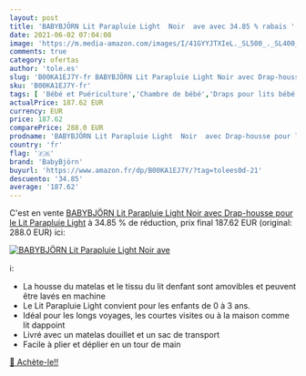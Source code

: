 ```yaml
---
layout: post
title: 'BABYBJÖRN Lit Parapluie Light  Noir  ave avec 34.85 % rabais '
date: 2021-06-02 07:04:08
image: 'https://m.media-amazon.com/images/I/41GYYJTXIeL._SL500_._SL400_.jpg'
comments: true
category: ofertas
author: 'tole.es'
slug: 'B00KA1EJ7Y-fr BABYBJÖRN Lit Parapluie Light Noir avec Drap-housse pour...'
sku: 'B00KA1EJ7Y-fr'
tags: [ 'Bébé et Puériculture','Chambre de bébé','Draps pour lits bébé','Linge de lit pour bébés','Matelas et linge de lit','babybjörn', ]
actualPrice: 187.62 EUR
currency: EUR
price: 187.62
comparePrice: 288.0 EUR
prodname: 'BABYBJÖRN Lit Parapluie Light  Noir  avec Drap-housse pour le Lit Parapluie Light'
country: 'fr'
flag: '🇫🇷'
brand: 'BabyBjörn'
buyurl: 'https://www.amazon.fr/dp/B00KA1EJ7Y/?tag=tolees0d-21'
descuento: '34.85'
average: '187.62'
---
```


C'est en vente [BABYBJÖRN Lit Parapluie Light  Noir  avec Drap-housse pour le Lit Parapluie Light](https://www.amazon.fr/dp/B00KA1EJ7Y/?tag=tolees0d-21)  à  34.85 % de réduction, prix final  187.62 EUR (original: 288.0 EUR) ici:

[![BABYBJÖRN Lit Parapluie Light  Noir  ave](https://m.media-amazon.com/images/I/41GYYJTXIeL._SL500_._SL400_.jpg)](https://www.amazon.fr/dp/B00KA1EJ7Y/?tag=tolees0d-21)

ℹ️:

- La housse du matelas et le tissu du lit denfant sont amovibles et peuvent être lavés en machine
- Le Lit Parapluie Light convient pour les enfants de 0 à 3 ans.
- Idéal pour les longs voyages, les courtes visites ou à la maison comme lit dappoint
- Livré avec un matelas douillet et un sac de transport
- Facile à plier et déplier en un tour de main

[🛒 Achète-le!!](https://www.amazon.fr/dp/B00KA1EJ7Y/?tag=tolees0d-21)
